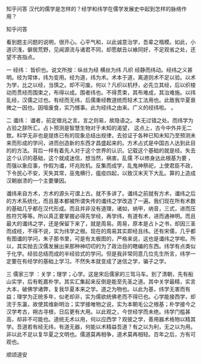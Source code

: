  
 知乎问答 汉代的儒学是怎样的？经学和纬学在儒学发展史中起到怎样的脉络作用？ 
 
 
 
 
 
 知乎问答 
 
 

 

 看到题主问题的说明，很开心。心平气和，以此诚意治学，吾辈之楷模。如此，小道识浅，僻居荒野，见闻源流与诸君不同，却愿献丑以飨同好，不足观省之处，还望不吝指点。

 

 一 经纬： 皆织也。说文所按：纵丝为经 横丝为纬 凡织 经静而纬动。经纬之义甚明。经为常体，纬为变用。经为道，纬为术。术本于道，离道则术不足以验。以术为学，比之以经，当慎之。却不可废。何以？凡织以机杼，必先立其经，后以织梭动而贯经而围束之，布得以成。围者纬也。不得贯束，其布难成，其治难施。以纬乱经，汉儒之过也。有经而无纬，后儒重经教道统而轻术工法用也。此致我华夏衰微之一因也。因噎废食，实乃憾事。此为经纬之由来。广义的经纬啦。 。

 

 二 谶纬： 谶者，前定徵兆之言。言之则易，故隐语之。本无过错之处。而纬学为占验之辞所汇。占卜预测是智慧生物对于未知的渴望， 这点上，古今中外并无二致。科学无非也是提炼已有的现象总结出规律，去验证于各种已知未知乃至预测未来而形成的学问，进而创造新的东西才昌盛起来的。方术占式是中国古人达到此目的的方法。背后一样有着先人对于这个世界的认识。记载这个基础的就是经。失去这个认识的基础，这个就成迷信，想当然，祸害。乱儒 不以修身达此根基为要 ，而强以象应事，作假为谶，坏兆败机。反集而成学，乱鬼神祭祀，上使君臣不政，下令民心不安，天失其常，巫鬼横行，瘟疫四起，以致汉末天下大乱。算的上造成汉朝崩溃的一个主要肇因。

 谶纬来自方术，方术的源头可谓上古。就不多讲了。谶纬之前就有方术，谶纬之后的方术系统化，而且基本都被所谓失传的谶纬之学改造了一遍。我们现在所有术数的基础几乎都在汉代形成。而且并非没有道理，诸如，纳甲，纳音，三式，进而压胜符咒等等。所以真正要掌握必得先学经，再学纬，有道有术，进而通神明。而且最大的谶纬之学，还是保留下来了，就是周易。周易，原本是占卜之书，却因三圣而成经，不得不说，实为纬学之根。现在的周易其实即经且纬。还有宋儒，几乎都有图谶的学问，朱子那书里，可是有太极图的，严格来说，这也是谶纬之学啦。所以，其实抛去汉儒发展出来那种神叨叨的为了政治目的瞎编的东西。纬学有点类似于化学。经验总结而成的半经验式的学问。但是我非常同意几位先生所言，纬学一定要在有经学的基础上学习。不然失本就变成了迷信之学，骗子之学。

 

 三 儒家三学 ：关学；理学；心学。这是宋后儒家的三驾马车。到了清朝，先有船山实学，后有乾嘉朴学。其实汇集起来反倒是能至先圣之道。其中关学最精，实言大本，破佛学诸弊，复我华夏本来之学。道之为物也。以此为基，纬学无害而有益；理学为正统多年，似老却非，实为儒欲统佛老而不得已也。心学能接西学，却流于东瀛，故使其维新明治；实学接唯物之说，实为本朝毛公之根基；朴学接今之汉学考古，朔古寻根，日后更有大用。以此观之，今世经学而未绝。纬学门槛甚高，却非不可能也。道统无术以用，何以应西学？观彼之学，善用器术格物以精其学。吾道若有经无纬，有道无器，何能以术精益吾道？有之以为利，无之以为用。非以此不足以复华夏之文明也。儒道莫再相争，道术莫再相轻。百年之后，方有可观也。

 

 顺颂道安 